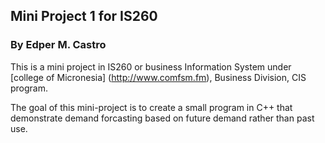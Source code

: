 ## Mini Project 1 for IS260
### By Edper M. Castro
This is a mini project in IS260 or 
business Information System under 
[college of Micronesia] (http://www.comfsm.fm), Business 
Division, CIS program.

The goal of this mini-project is to create a small program in C++ 
that demonstrate demand forcasting based on future demand rather than past use.
